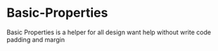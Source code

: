 # Basic-Properties
Basic Properties is a helper for all design want help without write code padding and margin 
